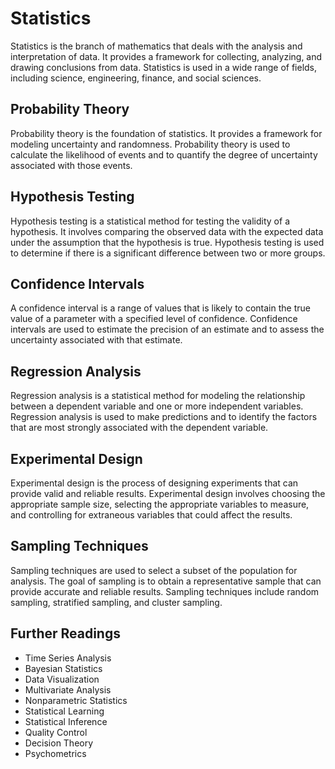 # Statistics

Statistics is the branch of mathematics that deals with the analysis and interpretation of data. It provides a framework for collecting, analyzing, and drawing conclusions from data. Statistics is used in a wide range of fields, including science, engineering, finance, and social sciences.

## Probability Theory

Probability theory is the foundation of statistics. It provides a framework for modeling uncertainty and randomness. Probability theory is used to calculate the likelihood of events and to quantify the degree of uncertainty associated with those events.

## Hypothesis Testing

Hypothesis testing is a statistical method for testing the validity of a hypothesis. It involves comparing the observed data with the expected data under the assumption that the hypothesis is true. Hypothesis testing is used to determine if there is a significant difference between two or more groups.

## Confidence Intervals

A confidence interval is a range of values that is likely to contain the true value of a parameter with a specified level of confidence. Confidence intervals are used to estimate the precision of an estimate and to assess the uncertainty associated with that estimate.

## Regression Analysis

Regression analysis is a statistical method for modeling the relationship between a dependent variable and one or more independent variables. Regression analysis is used to make predictions and to identify the factors that are most strongly associated with the dependent variable.

## Experimental Design

Experimental design is the process of designing experiments that can provide valid and reliable results. Experimental design involves choosing the appropriate sample size, selecting the appropriate variables to measure, and controlling for extraneous variables that could affect the results.

## Sampling Techniques

Sampling techniques are used to select a subset of the population for analysis. The goal of sampling is to obtain a representative sample that can provide accurate and reliable results. Sampling techniques include random sampling, stratified sampling, and cluster sampling.

## Further Readings

- Time Series Analysis
- Bayesian Statistics
- Data Visualization
- Multivariate Analysis
- Nonparametric Statistics
- Statistical Learning
- Statistical Inference
- Quality Control
- Decision Theory
- Psychometrics
